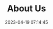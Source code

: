 ---
title: 'About Us'
date: 2023-04-19 07:14:45
heroHeading: 'About Us'
heroSubHeading: 'In 2020, we came together to bring big business capabilities to small and medium-sized businesses'
heroBackground: '/images/about-bg.jpg'
---